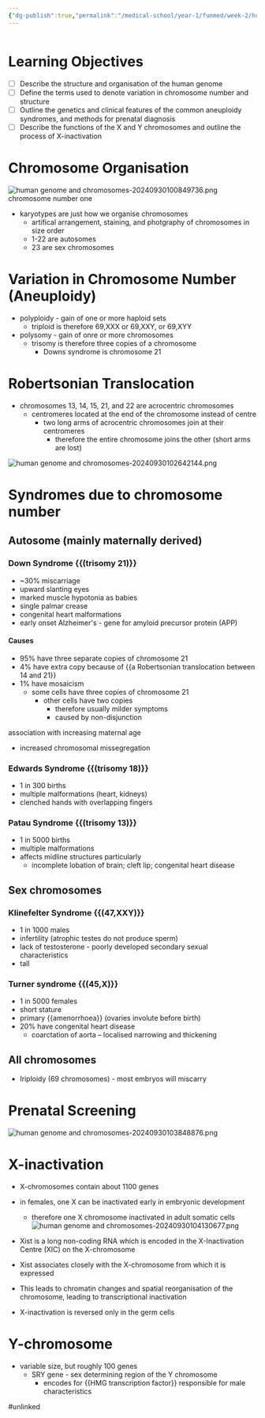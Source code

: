 ```yaml
---
{"dg-publish":true,"permalink":"/medical-school/year-1/funmed/week-2/human-genome-and-chromosomes/","tags":["funmed"],"updated":"2025-04-21T15:52:08.776+01:00"}
---
```


```table-of-contents
```
# Learning Objectives
- [ ] Describe the structure and organisation of the human genome
- [ ] Define the terms used to denote variation in chromosome number and structure
- [ ] Outline the genetics and clinical features of the common aneuploidy syndromes, and methods for prenatal diagnosis
- [ ] Describe the functions of the X and Y chromosomes and outline the process of X-inactivation

# Chromosome Organisation
![human genome and chromosomes-20240930100849736.png](/img/user/Medical%20School/Year%201/funmed/week%202/attachments/human%20genome%20and%20chromosomes-20240930100849736.png)
chromosome number one

- karyotypes are just how we organise chromosomes
	- artifical arrangement, staining, and photgraphy of chromosomes in size order
	- 1-22 are autosomes
	- 23 are sex chromosomes

# Variation in Chromosome Number (Aneuploidy)
- polyploidy - gain of one or more haploid sets
	- triploid is therefore 69,XXX or 69,XXY, or 69,XYY
- polysomy - gain of onre or more chromosomes
	- trisomy is therefore three copies of a chromosome
		- Downs syndrome is chromosome 21

# Robertsonian Translocation
- chromosomes 13, 14, 15, 21, and 22 are acrocentric chromosomes
	- centromeres located at the end of the chromosome instead of centre
		- two long arms of acrocentric chromosomes join at their centromeres
			- therefore the entire chromosome joins the other (short arms are lost)

![human genome and chromosomes-20240930102642144.png](/img/user/Medical%20School/Year%201/funmed/week%202/attachments/human%20genome%20and%20chromosomes-20240930102642144.png)

# Syndromes due to chromosome number
## Autosome (mainly maternally derived)
### Down Syndrome {{(trisomy 21)}}
- ~30% miscarriage
- upward slanting eyes
- marked muscle hypotonia as babies
- single palmar crease
- congenital heart malformations
- early onset Alzheimer's - gene for amyloid precursor protein (APP)
#### Causes
- 95% have three separate copies of chromosome 21
- 4% have extra copy because of {{a Robertsonian translocation between 14 and 21}}
- 1% have mosaicism
	- some cells have three copies of chromosome 21
		- other cells have two copies
			- therefore usually milder symptoms
			- caused by non-disjunction

association with increasing maternal age
- increased chromosomal missegregation

### Edwards Syndrome {{(trisomy 18)}}
- 1 in 300 births
- multiple malformations (heart, kidneys)
- clenched hands with overlapping fingers

### Patau Syndrome {{(trisomy 13)}}
- 1 in 5000 births
- multiple malformations
- affects midline structures particularly
	- incomplete lobation of brain; cleft lip; congenital heart disease
## Sex chromosomes

### Klinefelter Syndrome {{(47,XXY)}}
- 1 in 1000 males
- infertility (atrophic testes do not produce sperm)
- lack of testosterone - poorly developed secondary sexual characteristics
- tall

### Turner syndrome {{(45,X)}}
- 1 in 5000 females
- short stature
- primary {{amenorrhoea}} (ovaries involute before birth)
- 20% have congenital heart disease
	- coarctation of aorta – localised narrowing and thickening
## All chromosomes
- Iriploidy (69 chromosomes) - most embryos will miscarry


# Prenatal Screening
![human genome and chromosomes-20240930103848876.png](/img/user/Medical%20School/Year%201/funmed/week%202/attachments/human%20genome%20and%20chromosomes-20240930103848876.png)

# X-inactivation
- X-chromosomes contain about 1100 genes
- in females, one X can be inactivated early in embryonic development
	- therefore one X chromosome inactivated in adult somatic cells
![human genome and chromosomes-20240930104130677.png](/img/user/Medical%20School/Year%201/funmed/week%202/attachments/human%20genome%20and%20chromosomes-20240930104130677.png)

- Xist is a long non-coding RNA which is encoded in the X-Inactivation Centre (XIC) on the X-chromosome
- Xist associates closely with the X-chromosome from which it is expressed
- This leads to chromatin changes and spatial reorganisation of the chromosome, leading to transcriptional inactivation
- X-inactivation is reversed only in the germ cells

# Y-chromosome
- variable size, but roughly 100 genes
	- SRY gene - sex determining region of the Y chromosome
		- encodes for {{HMG transcription factor}} responsible for male characteristics

#unlinked 